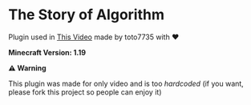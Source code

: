 # The Story of Algorithm

Plugin used in [This Video](https://www.youtube.com/watch?v=SybIGueT6sk) made by toto7735 with ❤

**Minecraft Version: 1.19**

**⚠️ Warning**

This plugin was made for only video and is too *hardcoded* (if you want, please fork this project so people can enjoy it)
